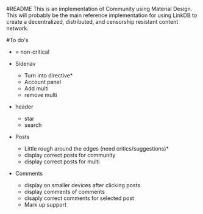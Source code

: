 #README
This is an implementation of Community using Material Design. This will probably be the main reference implementation for using LinkDB to create a decentralized, distributed, and censorship resistant content network.

#To do's

* = non-critical

- Sidenav
    - Turn into directive*
    - Account panel
    - Add multi
    - remove multi
    
- header
    - star
    - search
    
- Posts
    - Little rough around the edges (need critics/suggestions)*
    - display correct posts for community
    - display correct posts for multi
    
- Comments
    - display on smaller devices after clicking posts
    - display comments of comments
    - disaply correct comments for selected post
    - Mark up support
    